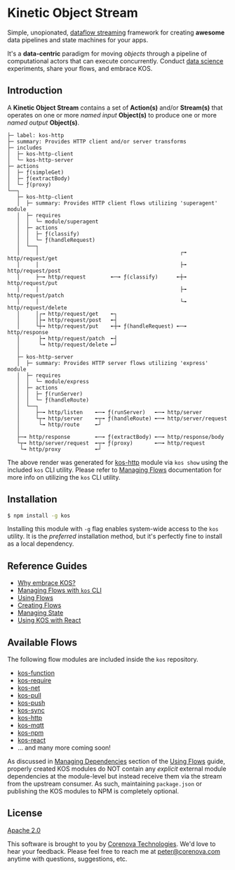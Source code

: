 # Kinetic Object Stream

Simple, unopionated,
[dataflow streaming](https://en.wikipedia.org/wiki/Dataflow) framework
for creating **awesome** data pipelines and state machines for your
apps.

It's a **data-centric** paradigm for moving *objects* through a
pipeline of computational actors that can execute
concurrently. Conduct
[data science](https://en.wikipedia.org/wiki/Data_science)
experiments, share your flows, and embrace KOS.

<!---
  [![NPM Version][npm-image]][npm-url]
  [![NPM Downloads][downloads-image]][downloads-url]
--->

## Introduction

A **Kinetic Object Stream** contains a set of **Action(s)** and/or
**Stream(s)** that operates on one or more *named input* **Object(s)**
to produce one or more *named output* **Object(s)**.

```
├─ label: kos-http
├─ summary: Provides HTTP client and/or server transforms
├─ includes
│  ├─ kos-http-client
│  └─ kos-http-server
├─ actions
│  ├─ ƒ(simpleGet)
│  ├─ ƒ(extractBody)
│  └─ ƒ(proxy)
└──┐
   ├─ kos-http-client
   │  ├─ summary: Provides HTTP client flows utilizing 'superagent' module
   │  ├─ requires
   │  │  └─ module/superagent
   │  ├─ actions
   │  │  ├─ ƒ(classify)
   │  │  └─ ƒ(handleRequest)
   │  └──┐
   │     │                                             ┌╼ http/request/get
   │     │                                             ├╼ http/request/post
   │     ├─╼ http/request        ╾─╼ ƒ(classify)      ╾┼╼ http/request/put
   │     │                                             ├╼ http/request/patch
   │     │                                             └╼ http/request/delete
   │     │┌╼ http/request/get    ╾┐
   │     │├╼ http/request/post   ╾┤
   │     └┼╼ http/request/put    ╾┼╼ ƒ(handleRequest) ╾─╼ http/response
   │      ├╼ http/request/patch  ╾┤
   │      └╼ http/request/delete ╾┘
   │
   ├─ kos-http-server
   │  ├─ summary: Provides HTTP server flows utilizing 'express' module
   │  ├─ requires
   │  │  └─ module/express
   │  ├─ actions
   │  │  ├─ ƒ(runServer)
   │  │  └─ ƒ(handleRoute)
   │  └──┐
   │     ├─╼ http/listen    ╾─╼ ƒ(runServer)   ╾─╼ http/server
   │     └┬╼ http/server    ╾┬╼ ƒ(handleRoute) ╾─╼ http/server/request
   │      └╼ http/route     ╾┘
   │
   ├─╼ http/response        ╾─╼ ƒ(extractBody) ╾─╼ http/response/body
   └┬╼ http/server/request  ╾┬╼ ƒ(proxy)       ╾─╼ http/request
    └╼ http/proxy           ╾┘
```

The above render was generated for [kos-http](./flows/http.md)
module via `kos show` using the included `kos` CLI utility. Please
refer to [Managing Flows](./docs/cli.md#managing-flows) documentation
for more info on utilizing the `kos` CLI utility.

## Installation

```bash
$ npm install -g kos
```

Installing this module with `-g` flag enables system-wide access to
the `kos` utility. It is the *preferred* installation method, but it's
perfectly fine to install as a local dependency.

## Reference Guides

- [Why embrace KOS?](./docs/benefits.md)
- [Managing Flows with `kos` CLI](./docs/cli.md)
- [Using Flows](./docs/usage.md)
- [Creating Flows](./docs/developer.md)
- [Managing State](./docs/state-machine.md)
- [Using KOS with React](./docs/react.md)

## Available Flows

The following flow modules are included inside the `kos` repository.

- [kos-function](./flows/function.md)
- [kos-require](./flows/require.md)
- [kos-net](./flows/net.js)
- [kos-pull](./flows/pull.js)
- [kos-push](./flows/push.js)
- [kos-sync](./flows/sync.js)
- [kos-http](./flows/http.md)
- [kos-mqtt](./flows/mqtt.md)
- [kos-npm](./flows/npm.md)
- [kos-react](./flows/react.md)
- ... and many more coming soon!

As discussed in
[Managing Dependencies](./docs/usage.md#managing-dependencies) section
of the [Using Flows](./docs/usage.md) guide, properly created KOS
modules do NOT contain any *explicit* external module dependencies at
the module-level but instead receive them via the stream from the
upstream consumer. As such, maintaining `package.json` or publishing
the KOS modules to NPM is completely optional.

## License
  [Apache 2.0](LICENSE)

This software is brought to you by
[Corenova Technologies](http://www.corenova.com). We'd love to hear
your feedback.  Please feel free to reach me at <peter@corenova.com>
anytime with questions, suggestions, etc.

[npm-image]: https://img.shields.io/npm/v/kos.svg
[npm-url]: https://npmjs.org/package/kos
[downloads-image]: https://img.shields.io/npm/dt/kos.svg
[downloads-url]: https://npmjs.org/package/kos
